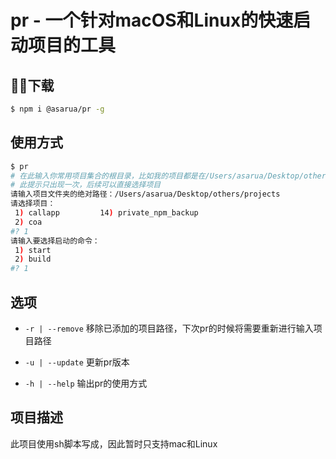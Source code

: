 # pr - 一个针对macOS和Linux的快速启动项目的工具

## 下载

```bash
$ npm i @asarua/pr -g
```

## 使用方式

```bash
$ pr
# 在此输入你常用项目集合的根目录，比如我的项目都是在/Users/asarua/Desktop/others/projects目录下，此时我只需要将此目录复制到此即可
# 此提示只出现一次，后续可以直接选择项目
请输入项目文件夹的绝对路径：/Users/asarua/Desktop/others/projects
请选择项目：
 1) callapp		    14) private_npm_backup
 2) coa
#? 1
请输入要选择启动的命令：
 1) start
 2) build
#? 1

```

## 选项

- `-r | --remove` 移除已添加的项目路径，下次pr的时候将需要重新进行输入项目路径

- `-u | --update` 更新pr版本

- `-h | --help` 输出pr的使用方式

## 项目描述

此项目使用sh脚本写成，因此暂时只支持mac和Linux
